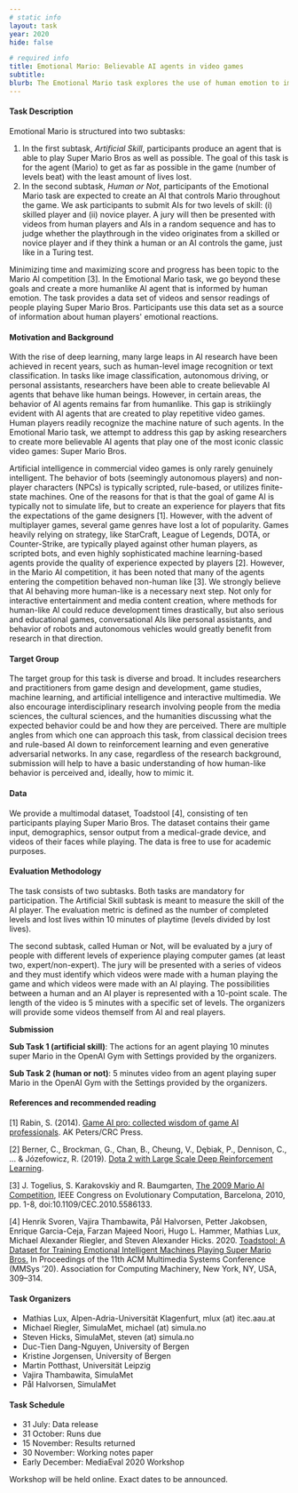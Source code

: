 ```yaml
---
# static info
layout: task
year: 2020
hide: false

# required info
title: Emotional Mario: Believable AI agents in video games
subtitle: 
blurb: The Emotional Mario task explores the use of human emotion to improve the performance of AI-based agents playing Super Mario Bros. We provide a multimodal dataset consisting of video and sensor data to be used to complete two different subtasks.
---
```


<!-- # please respect the structure below-->

#### Task Description
Emotional Mario is structured into two subtasks:
<!-- In the first subtask, we want participants to predict failure (Mario’s death) based on the sensor data. Only forward prediction is allowed, so participants cannot use the emotional reaction after the event. -->
1. In the first subtask, *Artificial Skill*, participants produce an agent that is able to play Super Mario Bros as well as possible. The goal of this task is for the agent (Mario) to get as far as possible in the game (number of levels beat) with the least amount of lives lost. 
2. In the second subtask, *Human or Not*, participants of the Emotional Mario task are expected to create an AI that controls Mario throughout the game. We ask participants to submit AIs for two levels of skill: (i) skilled player and (ii) novice player. A jury will then be presented with videos from human players and AIs in a random sequence and has to judge whether the playthrough in the video originates from a skilled or novice player and if they think a human or an AI controls the game, just like in a Turing test. 

Minimizing time and maximizing score and progress has been topic to the Mario AI competition [3]. In the Emotional Mario task, we go beyond these goals and create a more humanlike AI agent that is informed by human emotion. The task provides a data set of videos and sensor readings of people playing Super Mario Bros. Participants use this data set as a source of information about human players' emotional reactions.

#### Motivation and Background
With the rise of deep learning, many large leaps in AI research have been achieved in recent years, such as human-level image recognition or text classification. In tasks like image classification, autonomous driving, or personal assistants, researchers have been able to create believable AI agents that behave like human beings. However, in certain areas, the behavior of AI agents remains far from humanlike. This gap is strikiingly evident with AI agents that are created to play repetitive video games. Human players readily recognize the machine nature of such agents. In the Emotional Mario task, we attempt to address this gap by asking researchers to create more believable AI agents that play one of the most iconic classic video games:  Super Mario Bros. 

Artificial intelligence in commercial video games is only rarely genuinely intelligent. The behavior of bots (seemingly autonomous players) and non-player characters (NPCs) is typically scripted, rule-based, or utilizes finite-state machines. One of the reasons for that is that the goal of game AI is typically not to simulate life, but to create an experience for players that fits the expectations of the game designers [1]. However, with the advent of multiplayer games, several game genres have lost a lot of popularity. Games heavily relying on strategy, like StarCraft, League of Legends, DOTA, or Counter-Strike, are typically played against other human players, as scripted bots, and even highly sophisticated machine learning-based agents provide the quality of experience expected by players [2]. However, in the Mario AI competition, it has been noted that many of the agents entering the competition behaved non-human like [3]. We strongly believe that AI behaving more human-like is a necessary next step. Not only for interactive entertainment and media content creation, where methods for human-like AI could reduce development times drastically, but also serious and educational games, conversational AIs like personal assistants, and behavior of robots and autonomous vehicles would greatly benefit from research in that direction. 

#### Target Group
The target group for this task is diverse and broad. It includes researchers and practitioners from game design and development, game studies, machine learning, and artificial intelligence and interactive multimedia. We also encourage interdisciplinary research involving people from the media sciences, the cultural sciences, and the humanities discussing what the expected behavior could be and how they are perceived. There are multiple angles from which one can approach this task, from classical decision trees and rule-based AI down to reinforcement learning and even generative adversarial networks. In any case, regardless of the research background, submission will help to have a basic understanding of how human-like behavior is perceived and, ideally, how to mimic it.

#### Data
We provide a multimodal dataset, Toadstool [4], consisting of ten participants playing Super Mario Bros. The dataset contains their game input, demographics, sensor output from a medical-grade device, and videos of their faces while playing. The data is free to use for academic purposes.

#### Evaluation Methodology
The task consists of two subtasks. Both tasks are mandatory for participation. The Artificial Skill subtask is meant to measure the skill of the AI player. The evaluation metric is defined as the number of completed levels and lost lives within 10 minutes of playtime (levels divided by lost lives).

The second subtask, called Human or Not, will be evaluated by a jury of people with different levels of experience playing computer games (at least two, expert/non-expert). The jury will be presented with a series of videos and they must identify which videos were made with a human playing the game and which videos were made with an AI playing. The possibilities between a human and an AI player is represented with a 10-point scale. The length of the video is 5 minutes with a specific set of levels. The organizers will provide some videos themself from AI and real players.

<!-- For the first subtask, the evaluation will be done by measuring the mean absolute error between the predicted death and the nearest actual death. The second subtask will be evaluated by a jury of people with different levels of experience. The jury will be presented with a series of videos, where they must select which videos were made with a human playing the game and which videos were made with an AI playing. -->

**Submission**

**Sub Task 1 (artificial skill)**: The actions for an agent playing 10 minutes super Mario in the OpenAI Gym with Settings provided by the organizers.

**Sub Task 2 (human or not)**: 5 minutes video from an agent playing super Mario in the OpenAI Gym with the Settings provided by the organizers. 


#### References and recommended reading
<!-- # Please use the ACM format for references https://www.acm.org/publications/authors/reference-formatting (but no DOI needed)-->
<!-- # The paper title should be a hyperlink leading to the paper online-->
[1] Rabin, S. (2014). [Game AI pro: collected wisdom of game AI professionals](http://www.gameaipro.com/). AK Peters/CRC Press.

[2] Berner, C., Brockman, G., Chan, B., Cheung, V., Dębiak, P., Dennison, C., ... & Józefowicz, R. (2019). [Dota 2 with Large Scale Deep Reinforcement Learning](https://arxiv.org/abs/1912.06680).

[3] J. Togelius, S. Karakovskiy and R. Baumgarten, [The 2009 Mario AI Competition](https://ieeexplore.ieee.org/document/5586133), IEEE Congress on Evolutionary Computation, Barcelona, 2010, pp. 1-8, doi:10.1109/CEC.2010.5586133.

[4] Henrik Svoren, Vajira Thambawita, Pål Halvorsen, Petter Jakobsen, Enrique Garcia-Ceja, Farzan Majeed Noori, Hugo L. Hammer, Mathias Lux, Michael Alexander Riegler, and Steven Alexander Hicks. 2020. [Toadstool: A Dataset for Training Emotional Intelligent Machines Playing Super Mario Bros.](https://dl.acm.org/doi/abs/10.1145/3339825.3394939) In Proceedings of the 11th ACM Multimedia Systems Conference (MMSys ’20). Association for Computing Machinery, New York, NY, USA, 309–314.


#### Task Organizers
<!-- # add the email address of the contact organizer-->
* Mathias Lux, Alpen-Adria-Universität Klagenfurt, mlux (at) itec.aau.at
* Michael Riegler, SimulaMet, michael (at) simula.no
* Steven Hicks, SimulaMet, steven (at) simula.no
* Duc-Tien Dang-Nguyen, University of Bergen
* Kristine Jorgensen, University of Bergen
* Martin Potthast, Universität Leipzig
* Vajira Thambawita, SimulaMet
* Pål Halvorsen, SimulaMet

#### Task Schedule
* 31 July: Data release <!-- # Replace XX with your date. Latest possible is 31 July-->
* 31 October: Runs due <!-- # Replace XX with your date. Latest possible is 31 October-->
* 15 November: Results returned  <!-- Fixed. Please do not change-->
* 30 November: Working notes paper  <!-- Fixed. Please do not change-->
* Early December: MediaEval 2020 Workshop <!-- Fixed. Please do not change-->

Workshop will be held online. Exact dates to be announced.
        
